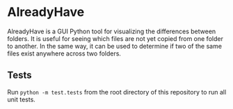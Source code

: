 # AlreadyHave

AlreadyHave is a GUI Python tool for visualizing the differences between folders. It is useful for seeing which files are not yet copied from one folder to another. In the same way, it can be used to determine if two of the same files exist anywhere across two folders.

## Tests

Run `python -m test.tests` from the root directory of this repository to run all unit tests.
